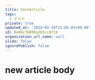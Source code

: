 ```yaml
---
title: testArticle
tags:
  - テスト
private: true
updated_at: '2024-02-10T15:05:03+09:00'
id: 8e0bcfb096a2b5cc6f19
organization_url_name: null
slide: false
ignorePublish: false
---
```


# new article body
